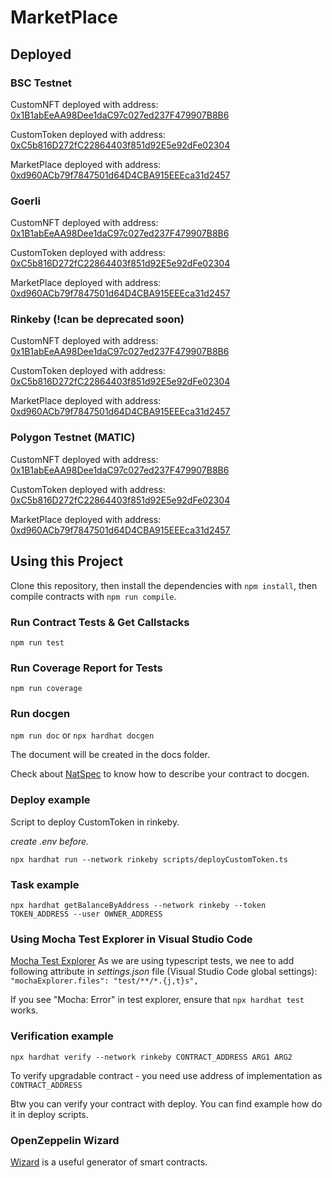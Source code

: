 # MarketPlace

## Deployed

### BSC Testnet

CustomNFT deployed with address: [0x1B1abEeAA98Dee1daC97c027ed237F479907B8B6](https://testnet.bscscan.com/address/0x1B1abEeAA98Dee1daC97c027ed237F479907B8B6)

CustomToken deployed with address: [0xC5b816D272fC22864403f851d92E5e92dFe02304](https://testnet.bscscan.com/address/0xC5b816D272fC22864403f851d92E5e92dFe02304)

MarketPlace deployed with address: [0xd960ACb79f7847501d64D4CBA915EEEca31d2457](https://testnet.bscscan.com/address/0xd960ACb79f7847501d64D4CBA915EEEca31d2457)

### Goerli

CustomNFT deployed with address: [0x1B1abEeAA98Dee1daC97c027ed237F479907B8B6](https://goerli.etherscan.io/address/0x1B1abEeAA98Dee1daC97c027ed237F479907B8B6)

CustomToken deployed with address: [0xC5b816D272fC22864403f851d92E5e92dFe02304](https://goerli.etherscan.io/address/0xC5b816D272fC22864403f851d92E5e92dFe02304)

MarketPlace deployed with address: [0xd960ACb79f7847501d64D4CBA915EEEca31d2457](https://goerli.etherscan.io/address/0xd960ACb79f7847501d64D4CBA915EEEca31d2457)

### Rinkeby (!can be deprecated soon)

CustomNFT deployed with address: [0x1B1abEeAA98Dee1daC97c027ed237F479907B8B6](https://rinkeby.etherscan.io/address/0x1B1abEeAA98Dee1daC97c027ed237F479907B8B6)

CustomToken deployed with address: [0xC5b816D272fC22864403f851d92E5e92dFe02304](https://rinkeby.etherscan.io/address/0xC5b816D272fC22864403f851d92E5e92dFe02304)

MarketPlace deployed with address: [0xd960ACb79f7847501d64D4CBA915EEEca31d2457](https://rinkeby.etherscan.io/address/0xd960ACb79f7847501d64D4CBA915EEEca31d2457)


### Polygon Testnet (MATIC)

CustomNFT deployed with address: [0x1B1abEeAA98Dee1daC97c027ed237F479907B8B6](https://mumbai.polygonscan.com/address/0x1B1abEeAA98Dee1daC97c027ed237F479907B8B6)

CustomToken deployed with address: [0xC5b816D272fC22864403f851d92E5e92dFe02304](https://mumbai.polygonscan.com/address/0xC5b816D272fC22864403f851d92E5e92dFe02304)

MarketPlace deployed with address: [0xd960ACb79f7847501d64D4CBA915EEEca31d2457](https://mumbai.polygonscan.com/address/0xd960ACb79f7847501d64D4CBA915EEEca31d2457)

## Using this Project

Clone this repository, then install the dependencies with `npm install`, then compile contracts with `npm run compile`.

### Run Contract Tests & Get Callstacks

`npm run test`

### Run Coverage Report for Tests

`npm run coverage`

### Run docgen

`npm run doc` or `npx hardhat docgen`

The document will be created in the docs folder.

Check about [NatSpec](https://docs.soliditylang.org/en/v0.5.10/natspec-format.html) to know how to describe your contract to docgen.

### Deploy example

Script to deploy CustomToken in rinkeby.

_create .env before._

`npx hardhat run --network rinkeby scripts/deployCustomToken.ts`

### Task example

`npx hardhat getBalanceByAddress --network rinkeby --token TOKEN_ADDRESS --user OWNER_ADDRESS`

### Using Mocha Test Explorer in Visual Studio Code

[Mocha Test Explorer](https://marketplace.visualstudio.com/items?itemName=hbenl.vscode-mocha-test-adapter)
As we are using typescript tests, we nee to add following attribute in *settings.json* file (Visual Studio Code global settings):
`"mochaExplorer.files": "test/**/*.{j,t}s",`

If you see "Mocha: Error" in test explorer, ensure that `npx hardhat test` works.

### Verification example

`npx hardhat verify --network rinkeby CONTRACT_ADDRESS ARG1 ARG2`

To verify upgradable contract - you need use address of implementation as `CONTRACT_ADDRESS`

Btw you can verify your contract with deploy. You can find example how do it in deploy scripts.

### OpenZeppelin Wizard

[Wizard](https://docs.openzeppelin.com/contracts/4.x/wizard) is a useful generator of smart contracts.
